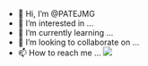 - 👋 Hi, I’m @PATEJMG
- 👀 I’m interested in ...
- 🌱 I’m currently learning ...
- 💞️ I’m looking to collaborate on ...
- 📫 How to reach me ...
<a href="naver.com" target="_blank"><img src="https://img.shields.io/badge/Eclipse IDE-2C2255?style=flat&logo=file:///C:/Users/sith7/Pictures/Github/eclipseide.svg&logoColor=2C2255"/></a>


<!---
PATEJMG/PATEJMG is a ✨ special ✨ repository because its `README.md` (this file) appears on your GitHub profile.
You can click the Preview link to take a look at your changes.
--->
